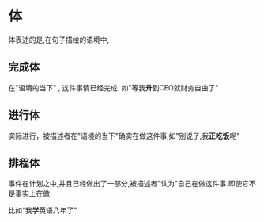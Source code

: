 # 体

体表述的是,在句子描绘的语境中,
## 完成体
在"语境的当下" , 这件事情已经完成. 如"等我**升**到CEO就财务自由了"

## 进行体

实际进行，被描述者在"语境的当下"确实在做这件事,如"别说了,我**正吃饭**呢"

## 排程体

事件在计划之中,并且已经做出了一部分,被描述者"认为"自己在做这件事.即使它不是事实上在做

比如“我**学**英语八年了”



